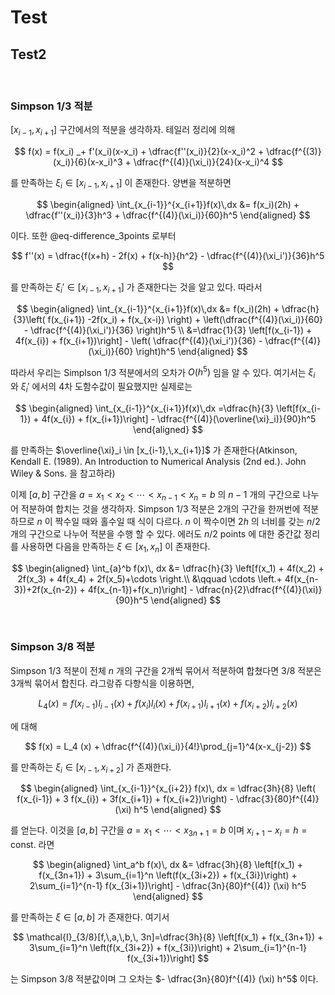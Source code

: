 # Test

## Test2

</br>
 
### Simpson 1/3 적분

$[x_{i-1},\,x_{i+1}]$ 구간에서의 적분을 생각하자. 테일러 정리에 의해

$$
f(x) = f(x_i) _+ f'(x_i)(x-x_i) + \dfrac{f''(x_i)}{2}(x-x_i)^2 + \dfrac{f^{(3)}(x_i)}{6}(x-x_i)^3 + \dfrac{f^{(4)}(\xi_i)}{24}(x-x_i)^4
$$

를 만족하는 $\xi_i \in [x_{i-1},\, x_{i+1}]$ 이 존재한다. 양변을 적분하면

$$
\begin{aligned}
\int_{x_{i-1}}^{x_{i+1}}f(x)\,dx &= f(x_i)(2h) + \dfrac{f''(x_i)}{3}h^3 + \dfrac{f^{(4)}(\xi_i)}{60}h^5 
\end{aligned}
$$

이다. 또한 @eq-difference_3points 로부터

$$
f''(x) =  \dfrac{f(x+h) - 2f(x) + f(x-h)}{h^2} - \dfrac{f^{(4)}(\xi_i')}{36}h^5 
$$

를 만족하는 $\xi_i'\in [x_{i-1},\,x_{i+1}]$ 가 존재한다는 것을 알고 있다. 따라서

$$
\begin{aligned}
\int_{x_{i-1}}^{x_{i+1}}f(x)\,dx &= f(x_i)(2h) + \dfrac{h}{3}\left( f(x_{i+1}) -2f(x_i) + f(x_{x-i}) \right)  + \left(\dfrac{f^{(4)}(\xi_i)}{60} - \dfrac{f^{(4)}(\xi_i')}{36} \right)h^5 \\
&=\dfrac{1}{3} \left[f(x_{i-1}) + 4f(x_{i}) + f(x_{i+1})\right] -  \left( \dfrac{f^{(4)}(\xi_i')}{36} - \dfrac{f^{(4)}(\xi_i)}{60} \right)h^5
\end{aligned}
$$

따라서 우리는 Simplson 1/3 적분에서의 오차가 $O(h^5)$ 임을 알 수 있다. 여기서는 $\xi_i$ 와 $\xi_i'$ 에서의 4차 도함수값이 필요했지만 실제로는 

$$
\begin{aligned}
\int_{x_{i-1}}^{x_{i+1}}f(x)\,dx =\dfrac{h}{3} \left[f(x_{i-1}) + 4f(x_{i}) + f(x_{i+1})\right] -  \dfrac{f^{(4)}(\overline{\xi}_i)}{90}h^5
\end{aligned}
$$

를 만족하는 $\overline{\xi}_i \in [x_{i-1},\,x_{i+1}]$ 가 존재한다(Atkinson, Kendall E. (1989). An Introduction to Numerical Analysis (2nd ed.). John Wiley & Sons. 을 참고하라)

이제 $[a,\,b]$ 구간을 $a=x_1<x_2<\cdots<x_{n-1}<x_n=b$ 의 $n-1$ 개의 구간으로 나누어 적분하여 합치는 것을 생각하자. Simpson 1/3 적분은 2개의 구간을 한꺼번에 적분하므로 $n$ 이 짝수일 때와 홀수일 때 식이 다르다. $n$ 이 짝수이면 $2h$ 의 너비를 갖는 $n/2$ 개의 구간으로 나누어 적분을 수행 할 수 있다. 에러도 $n/2$ points 에 대한 중간값 정리를 사용하면 다음을 만족하는 $\xi \in [x_1,\,x_n]$ 이 존재한다.

$$
\begin{aligned}
\int_{a}^b f(x)\, dx &= \dfrac{h}{3} \left[f(x_1) + 4f(x_2) + 2f(x_3) + 4f(x_4) + 2f(x_5)+\cdots \right.\\
&\qquad \cdots \left.+ 4f(x_{n-3})+2f(x_{n-2}) + 4f(x_{n-1})+f(x_n)\right] - \dfrac{n}{2}\dfrac{f^{(4)}(\xi)}{90}h^5
\end{aligned}
$$

</br>

### Simpson 3/8 적분

Simpson 1/3 적분이 전체 $n$ 개의 구간을 2개씩 묶어서 적분하여 합쳤다면 3/8 적분은 3개씩 묶어서 합친다. 라그랑쥬 다항식을 이용하면,

$$
L_4(x) = f(x_{i-1})l_{i-1}(x) + f(x_i)l_i(x) + f(x_{i+1})l_{i+1}(x) + f(x_{i+2})l_{i+2}(x)
$$

에 대해

$$
f(x) = L_4 (x) + \dfrac{f^{(4)}(\xi_i)}{4!}\prod_{j=1}^4(x-x_{j-2})
$$

를 만족하는 $\xi_i\in [x_{i-1},\, x_{i+2}]$ 가 존재한다.

$$
\begin{aligned}
\int_{x_{i-1}}^{x_{i+2}} f(x)\, dx = \dfrac{3h}{8} \left( f(x_{i-1}) + 3 f(x_{i}) + 3f(x_{i+1}) + f(x_{i+2})\right) - \dfrac{3}{80}f^{(4)}(\xi) h^5
\end{aligned}
$$

를 얻는다. 이것을 $[a,\,b]$ 구간을 $a=x_1<\cdots <x_{3n+1}=b$ 이며 $x_{i+1}-x_i = h=\text{const.}$ 라면 

$$
\begin{aligned}
\int_a^b f(x)\, dx &= \dfrac{3h}{8} \left[f(x_1) + f(x_{3n+1}) + 3\sum_{i=1}^n \left(f(x_{3i+2}) + f(x_{3i})\right)  + 2\sum_{i=1}^{n-1} f(x_{3i+1})\right] - \dfrac{3n}{80}f^{(4)} (\xi) h^5
\end{aligned}
$$

를 만족하는 $\xi \in [a,\,b]$ 가 존재한다. 여기서 

$$
\mathcal{I}_{3/8}[f,\,a,\,b,\, 3n]=\dfrac{3h}{8} \left[f(x_1) + f(x_{3n+1}) + 3\sum_{i=1}^n \left(f(x_{3i+2}) + f(x_{3i})\right)  + 2\sum_{i=1}^{n-1} f(x_{3i+1})\right] 
$$

는 Simpson 3/8 적분값이며 그 오차는 $- \dfrac{3n}{80}f^{(4)} (\xi) h^5$ 이다.